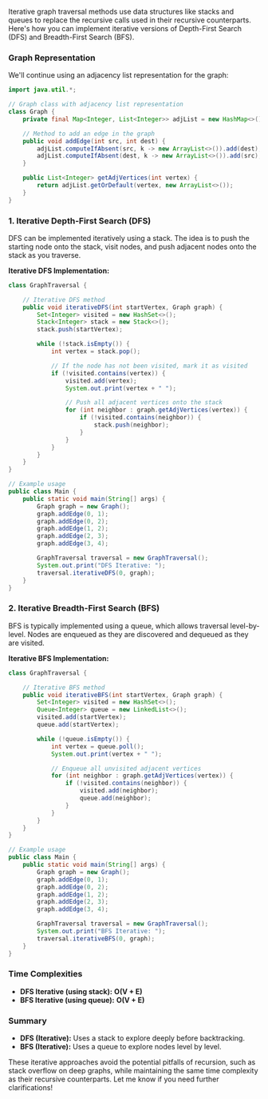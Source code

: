 Iterative graph traversal methods use data structures like stacks and queues to replace the recursive calls used in their recursive counterparts. Here's how you can implement iterative versions of Depth-First Search (DFS) and Breadth-First Search (BFS).

### Graph Representation
We'll continue using an adjacency list representation for the graph:

```java
import java.util.*;

// Graph class with adjacency list representation
class Graph {
	private final Map<Integer, List<Integer>> adjList = new HashMap<>();

	// Method to add an edge in the graph
	public void addEdge(int src, int dest) {
		adjList.computeIfAbsent(src, k -> new ArrayList<>()).add(dest);
		adjList.computeIfAbsent(dest, k -> new ArrayList<>()).add(src); // For undirected graph
	}

	public List<Integer> getAdjVertices(int vertex) {
		return adjList.getOrDefault(vertex, new ArrayList<>());
	}
}
```

### 1. Iterative Depth-First Search (DFS)
DFS can be implemented iteratively using a stack. The idea is to push the starting node onto the stack, visit nodes, and push adjacent nodes onto the stack as you traverse.

**Iterative DFS Implementation:**

```java
class GraphTraversal {

	// Iterative DFS method
	public void iterativeDFS(int startVertex, Graph graph) {
		Set<Integer> visited = new HashSet<>();
		Stack<Integer> stack = new Stack<>();
		stack.push(startVertex);

		while (!stack.isEmpty()) {
			int vertex = stack.pop();

			// If the node has not been visited, mark it as visited
			if (!visited.contains(vertex)) {
				visited.add(vertex);
				System.out.print(vertex + " ");

				// Push all adjacent vertices onto the stack
				for (int neighbor : graph.getAdjVertices(vertex)) {
					if (!visited.contains(neighbor)) {
						stack.push(neighbor);
					}
				}
			}
		}
	}
}

// Example usage
public class Main {
	public static void main(String[] args) {
		Graph graph = new Graph();
		graph.addEdge(0, 1);
		graph.addEdge(0, 2);
		graph.addEdge(1, 2);
		graph.addEdge(2, 3);
		graph.addEdge(3, 4);

		GraphTraversal traversal = new GraphTraversal();
		System.out.print("DFS Iterative: ");
		traversal.iterativeDFS(0, graph);
	}
}
```

### 2. Iterative Breadth-First Search (BFS)
BFS is typically implemented using a queue, which allows traversal level-by-level. Nodes are enqueued as they are discovered and dequeued as they are visited.

**Iterative BFS Implementation:**

```java
class GraphTraversal {

	// Iterative BFS method
	public void iterativeBFS(int startVertex, Graph graph) {
		Set<Integer> visited = new HashSet<>();
		Queue<Integer> queue = new LinkedList<>();
		visited.add(startVertex);
		queue.add(startVertex);

		while (!queue.isEmpty()) {
			int vertex = queue.poll();
			System.out.print(vertex + " ");

			// Enqueue all unvisited adjacent vertices
			for (int neighbor : graph.getAdjVertices(vertex)) {
				if (!visited.contains(neighbor)) {
					visited.add(neighbor);
					queue.add(neighbor);
				}
			}
		}
	}
}

// Example usage
public class Main {
	public static void main(String[] args) {
		Graph graph = new Graph();
		graph.addEdge(0, 1);
		graph.addEdge(0, 2);
		graph.addEdge(1, 2);
		graph.addEdge(2, 3);
		graph.addEdge(3, 4);

		GraphTraversal traversal = new GraphTraversal();
		System.out.print("BFS Iterative: ");
		traversal.iterativeBFS(0, graph);
	}
}
```

### Time Complexities
- **DFS Iterative (using stack):** **O(V + E)**
- **BFS Iterative (using queue):** **O(V + E)**

### Summary
- **DFS (Iterative):** Uses a stack to explore deeply before backtracking.
- **BFS (Iterative):** Uses a queue to explore nodes level by level.

These iterative approaches avoid the potential pitfalls of recursion, such as stack overflow on deep graphs, while maintaining the same time complexity as their recursive counterparts. Let me know if you need further clarifications!